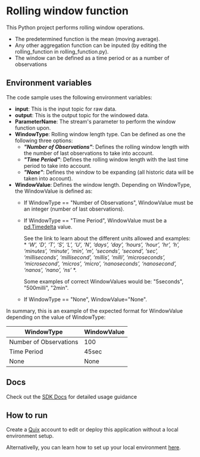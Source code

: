 # Rolling window function

This Python project performs rolling window operations. 
- The predetermined function is the mean (moving average). 
- Any other aggregation function can be inputed (by editing the rolling_function in rolling_function.py).
- The window can be defined as a time period or as a number of observations

## Environment variables

The code sample uses the following environment variables:

- **input**: This is the input topic for raw data.
- **output**: This is the output topic for the windowed data.
- **ParameterName**: The stream's parameter to perform the window function upon.
- **WindowType**: Rolling window length type. Can be defined as one the following three options:
  - ***"Number of Observations"***: Defines the rolling window length with the number of last observations to take into account.
  - ***"Time Period"***: Defines the rolling window length with the last time period to take into account.
  - ***"None"***: Defines the window to be expanding (all historic data will be taken into account). 
- **WindowValue**: Defines the window length. Depending on WindowType, the WindowValue is defined as:
  - If WindowType == "Number of Observations", WindowValue must be an integer (number of last observations).
  - If WindowType == "Time Period", WindowValue must be a [pd.Timedelta](https://pandas.pydata.org/docs/reference/api/pandas.Timedelta.html) value. 
    
    See the link to learn about the different units allowed and examples: * *‘W’, ‘D’, ‘T’, ‘S’, ‘L’, ‘U’, ‘N’, ‘days’, ‘day’, ‘hours’, ‘hour’, ‘hr’, ‘h’, ‘minutes’, ‘minute’, ‘min’, ‘m’, ‘seconds’, ‘second’, ‘sec’, ‘milliseconds’, ‘millisecond’, ‘millis’, ‘milli’, ‘microseconds’, ‘microsecond’, ‘micros’, ‘micro’, ‘nanoseconds’, ‘nanosecond’, ‘nanos’, ‘nano’, ‘ns’* *. 
    
    Some examples of correct WindowValues would be: "5seconds", "500milli", "2min".
  - If WindowType == "None", WindowValue="None".

In summary, this is an example of the expected format for WindowValue depending on the value of WindowType:

| WindowType             | WindowValue |
|------------------------|-------------|
| Number of Observations | 100         |
| Time Period            | 45sec       |
| None                   | None        |


## Docs
Check out the [SDK Docs](https://quix.ai/docs/sdk/introduction.html) for detailed usage guidance

## How to run
Create a [Quix](https://portal.platform.quix.ai/self-sign-up?xlink=github) account to edit or deploy this application without a local environment setup.

Alternativelly, you can learn how to set up your local environment [here](https://quix.ai/docs/sdk/python-setup.html).

